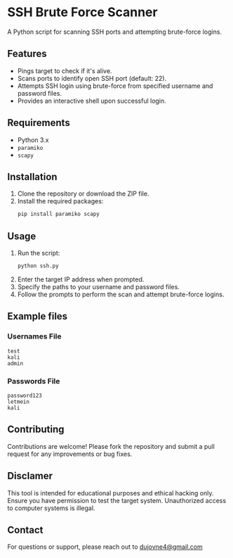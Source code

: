 # SSH Brute Force Scanner

A Python script for scanning SSH ports and attempting brute-force logins.

## Features

- Pings target to check if it's alive.
- Scans ports to identify open SSH port (default: 22).
- Attempts SSH login using brute-force from specified username and password files.
- Provides an interactive shell upon successful login.

## Requirements

- Python 3.x
- `paramiko`
- `scapy`

## Installation

1. Clone the repository or download the ZIP file.
2. Install the required packages:
   ```bash
   pip install paramiko scapy
   
## Usage

1. Run the script:
   ```bash
   python ssh.py
2. Enter the target IP address when prompted.
3. Specify the paths to your username and password files.
4. Follow the prompts to perform the scan and attempt brute-force logins.

## Example files
### Usernames File
    test
    kali
    admin
### Passwords File
    password123
    letmein
    kali
    
## Contributing

Contributions are welcome! Please fork the repository and submit a pull request for any improvements or bug fixes.

## Disclamer

This tool is intended for educational purposes and ethical hacking only. Ensure you have permission to test the target system. Unauthorized access to computer systems is illegal.

## Contact

For questions or support, please reach out to dujovne4@gmail.com
